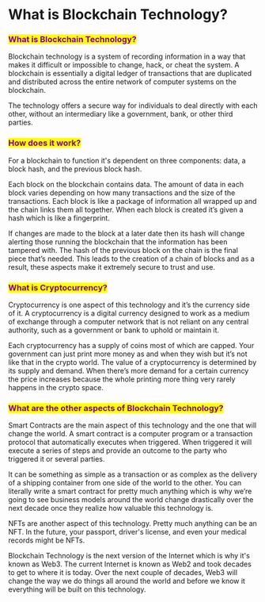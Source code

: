 # What is Blockchain Technology?

### <mark style="color:purple;">**What is Blockchain Technology?**</mark>

Blockchain technology is a system of recording information in a way that makes it difficult or impossible to change, hack, or cheat the system. A blockchain is essentially a digital ledger of transactions that are duplicated and distributed across the entire network of computer systems on the blockchain.

The technology offers a secure way for individuals to deal directly with each other, without an intermediary like a government, bank, or other third parties.

### <mark style="color:purple;">**How does it work?**</mark>

For a blockchain to function it's dependent on three components: data, a block hash, and the previous block hash.

Each block on the blockchain contains data. The amount of data in each block varies depending on how many transactions and the size of the transactions. Each block is like a package of information all wrapped up and the chain links them all together. When each block is created it’s given a hash which is like a fingerprint.

If changes are made to the block at a later date then its hash will change alerting those running the blockchain that the information has been tampered with. The hash of the previous block on the chain is the final piece that’s needed. This leads to the creation of a chain of blocks and as a result, these aspects make it extremely secure to trust and use.

### <mark style="color:purple;">**What is Cryptocurrency?**</mark>

Cryptocurrency is one aspect of this technology and it’s the currency side of it. A cryptocurrency is a digital currency designed to work as a medium of exchange through a computer network that is not reliant on any central authority, such as a government or bank to uphold or maintain it.

Each cryptocurrency has a supply of coins most of which are capped. Your government can just print more money as and when they wish but it’s not like that in the crypto world. The value of a cryptocurrency is determined by its supply and demand. When there’s more demand for a certain currency the price increases because the whole printing more thing very rarely happens in the crypto space.

### <mark style="color:purple;">**What are the other aspects of Blockchain Technology?**</mark>

Smart Contracts are the main aspect of this technology and the one that will change the world. A smart contract is a computer program or a transaction protocol that automatically executes when triggered. When triggered it will execute a series of steps and provide an outcome to the party who triggered it or several parties.

It can be something as simple as a transaction or as complex as the delivery of a shipping container from one side of the world to the other. You can literally write a smart contract for pretty much anything which is why we’re going to see business models around the world change drastically over the next decade once they realize how valuable this technology is.

NFTs are another aspect of this technology. Pretty much anything can be an NFT. In the future, your passport, driver's license, and even your medical records might be NFTs.

Blockchain Technology is the next version of the Internet which is why it's known as Web3. The current Internet is known as Web2 and took decades to get to where it is today. Over the next couple of decades, Web3 will change the way we do things all around the world and before we know it everything will be built on this technology.

